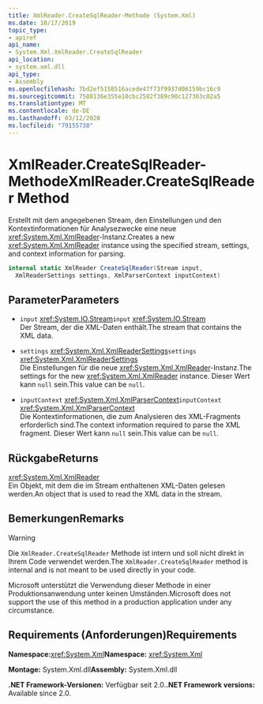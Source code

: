 ```yaml
---
title: XmlReader.CreateSqlReader-Methode (System.Xml)
ms.date: 10/17/2019
topic_type:
- apiref
api_name:
- System.Xml.XmlReader.CreateSqlReader
api_location:
- system.xml.dll
api_type:
- Assembly
ms.openlocfilehash: 7bd2ef5158516acede47f73f9937d06159bc16c9
ms.sourcegitcommit: 7588136e355e10cbc2582f389c90c127363c02a5
ms.translationtype: MT
ms.contentlocale: de-DE
ms.lasthandoff: 03/12/2020
ms.locfileid: "79155738"
---
```

# <a name="xmlreadercreatesqlreader-method"></a><span data-ttu-id="eabd4-102">XmlReader.CreateSqlReader-Methode</span><span class="sxs-lookup"><span data-stu-id="eabd4-102">XmlReader.CreateSqlReader Method</span></span>

<span data-ttu-id="eabd4-103">Erstellt mit dem angegebenen Stream, den Einstellungen und den Kontextinformationen für Analysezwecke eine neue <xref:System.Xml.XmlReader>-Instanz.</span><span class="sxs-lookup"><span data-stu-id="eabd4-103">Creates a new <xref:System.Xml.XmlReader> instance using the specified stream, settings, and context information for parsing.</span></span>

```csharp
internal static XmlReader CreateSqlReader(Stream input,
  XmlReaderSettings settings, XmlParserContext inputContext)
```

## <a name="parameters"></a><span data-ttu-id="eabd4-104">Parameter</span><span class="sxs-lookup"><span data-stu-id="eabd4-104">Parameters</span></span>

- <span data-ttu-id="eabd4-105">`input` <xref:System.IO.Stream></span><span class="sxs-lookup"><span data-stu-id="eabd4-105">`input` <xref:System.IO.Stream></span></span>  
  <span data-ttu-id="eabd4-106">Der Stream, der die XML-Daten enthält.</span><span class="sxs-lookup"><span data-stu-id="eabd4-106">The stream that contains the XML data.</span></span>

- <span data-ttu-id="eabd4-107">`settings` <xref:System.Xml.XmlReaderSettings></span><span class="sxs-lookup"><span data-stu-id="eabd4-107">`settings` <xref:System.Xml.XmlReaderSettings></span></span>  
  <span data-ttu-id="eabd4-108">Die Einstellungen für die neue <xref:System.Xml.XmlReader>-Instanz.</span><span class="sxs-lookup"><span data-stu-id="eabd4-108">The settings for the new <xref:System.Xml.XmlReader> instance.</span></span> <span data-ttu-id="eabd4-109">Dieser Wert kann `null` sein.</span><span class="sxs-lookup"><span data-stu-id="eabd4-109">This value can be `null`.</span></span>

- <span data-ttu-id="eabd4-110">`inputContext` <xref:System.Xml.XmlParserContext></span><span class="sxs-lookup"><span data-stu-id="eabd4-110">`inputContext` <xref:System.Xml.XmlParserContext></span></span>  
  <span data-ttu-id="eabd4-111">Die Kontextinformationen, die zum Analysieren des XML-Fragments erforderlich sind.</span><span class="sxs-lookup"><span data-stu-id="eabd4-111">The context information required to parse the XML fragment.</span></span> <span data-ttu-id="eabd4-112">Dieser Wert kann `null` sein.</span><span class="sxs-lookup"><span data-stu-id="eabd4-112">This value can be `null`.</span></span>

## <a name="returns"></a><span data-ttu-id="eabd4-113">Rückgabe</span><span class="sxs-lookup"><span data-stu-id="eabd4-113">Returns</span></span>

<xref:System.Xml.XmlReader>  
<span data-ttu-id="eabd4-114">Ein Objekt, mit dem die im Stream enthaltenen XML-Daten gelesen werden.</span><span class="sxs-lookup"><span data-stu-id="eabd4-114">An object that is used to read the XML data in the stream.</span></span>

## <a name="remarks"></a><span data-ttu-id="eabd4-115">Bemerkungen</span><span class="sxs-lookup"><span data-stu-id="eabd4-115">Remarks</span></span>

> [!WARNING]
> <span data-ttu-id="eabd4-116">Die `XmlReader.CreateSqlReader` Methode ist intern und soll nicht direkt in Ihrem Code verwendet werden.</span><span class="sxs-lookup"><span data-stu-id="eabd4-116">The `XmlReader.CreateSqlReader` method is internal and is not meant to be used directly in your code.</span></span>
>
> <span data-ttu-id="eabd4-117">Microsoft unterstützt die Verwendung dieser Methode in einer Produktionsanwendung unter keinen Umständen.</span><span class="sxs-lookup"><span data-stu-id="eabd4-117">Microsoft does not support the use of this method in a production application under any circumstance.</span></span>

## <a name="requirements"></a><span data-ttu-id="eabd4-118">Requirements (Anforderungen)</span><span class="sxs-lookup"><span data-stu-id="eabd4-118">Requirements</span></span>

<span data-ttu-id="eabd4-119">**Namespace:**<xref:System.Xml></span><span class="sxs-lookup"><span data-stu-id="eabd4-119">**Namespace:** <xref:System.Xml></span></span>

<span data-ttu-id="eabd4-120">**Montage:** System.Xml.dll</span><span class="sxs-lookup"><span data-stu-id="eabd4-120">**Assembly:** System.Xml.dll</span></span>

<span data-ttu-id="eabd4-121">**.NET Framework-Versionen:** Verfügbar seit 2.0.</span><span class="sxs-lookup"><span data-stu-id="eabd4-121">**.NET Framework versions:** Available since 2.0.</span></span>
